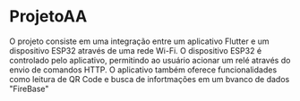 # ProjetoAA
O projeto consiste em uma integração entre um aplicativo Flutter e um dispositivo ESP32 através de uma rede Wi-Fi. O dispositivo ESP32 é controlado pelo aplicativo, permitindo ao usuário acionar um relé através do envio de comandos HTTP. O aplicativo também oferece funcionalidades como leitura de QR Code e busca de infortmações em um bvanco de dados "FireBase"
